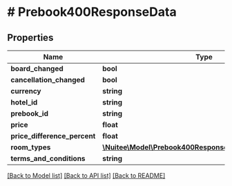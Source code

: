 # # Prebook400ResponseData

## Properties

Name | Type | Description | Notes
------------ | ------------- | ------------- | -------------
**board_changed** | **bool** |  | [optional]
**cancellation_changed** | **bool** |  | [optional]
**currency** | **string** |  | [optional]
**hotel_id** | **string** |  | [optional]
**prebook_id** | **string** |  | [optional]
**price** | **float** |  | [optional]
**price_difference_percent** | **float** |  | [optional]
**room_types** | [**\Nuitee\Model\Prebook400ResponseDataRoomTypesInner[]**](Prebook400ResponseDataRoomTypesInner.md) |  | [optional]
**terms_and_conditions** | **string** |  | [optional]

[[Back to Model list]](../../README.md#models) [[Back to API list]](../../README.md#endpoints) [[Back to README]](../../README.md)
